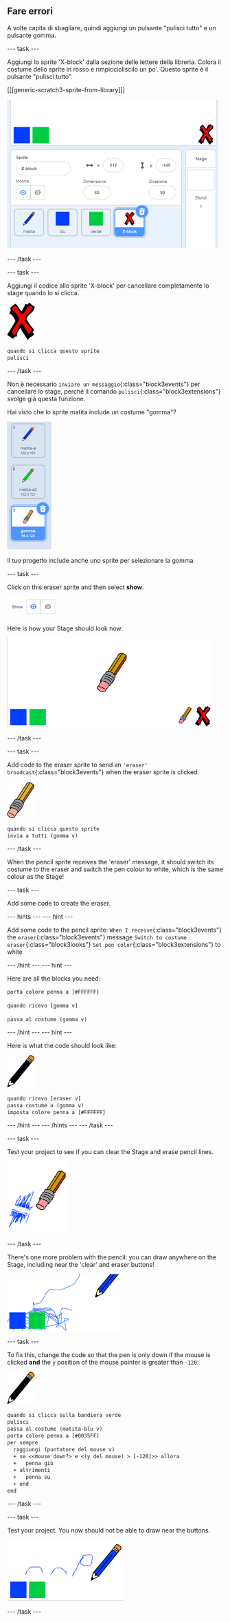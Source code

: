 ## Fare errori

A volte capita di sbagliare, quindi aggiungi un pulsante "pulisci tutto" e un pulsante gomma.

\--- task \---

Aggiungi lo sprite 'X-block' dalla sezione delle lettere della libreria. Colora il costume dello sprite in rosso e rimpiccioliscilo un po'. Questo sprite è il pulsante "pulisci tutto".

[[[generic-scratch3-sprite-from-library]]]

![screenshot](images/paint-x.png)

\--- /task \---

\--- task \---

Aggiungi il codice allo sprite 'X-block' per cancellare completamente lo stage quando lo si clicca.

![croce](images/cross.png)

```blocks3
quando si clicca questo sprite
pulisci
```

\--- /task \---

Non è necessario `inviare un messaggio`{:class="block3events"} per cancellare lo stage, perché il comando `pulisci`{:class="block3extensions"} svolge già questa funzione.

Hai visto che lo sprite matita include un costume "gomma"?

![screenshot](images/paint-eraser-costume.png)

Il tuo progetto include anche uno sprite per selezionare la gomma.

\--- task \---

Click on this eraser sprite and then select **show**.

![screenshot](images/show-eraser.png)

Here is how your Stage should look now:

![screenshot](images/paint-eraser-stage.png)

\--- /task \---

\--- task \---

Add code to the eraser sprite to send an `'eraser' broadcast`{:class="block3events"} when the eraser sprite is clicked.

![eraser](images/eraser.png)

```blocks3
quando si clicca questo sprite
invia a tutti (gomma v)
```

\--- /task \---

When the pencil sprite receives the 'eraser' message, it should switch its costume to the eraser and switch the pen colour to white, which is the same colour as the Stage!

\--- task \---

Add some code to create the eraser.

\--- hints \--- \--- hint \---

Add some code to the pencil sprite: `When I receive`{:class="block3events"} the `eraser`{:class="block3events"} message `Switch to costume eraser`{:class="block3looks"} `Set pen color`{:class="block3extensions"} to white

\--- /hint \--- \--- hint \---

Here are all the blocks you need:

```blocks3
porta colore penna a [#FFFFFF]

quando ricevo [gomma v]

passa al costume (gomma v)
```

\--- /hint \--- \--- hint \---

Here is what the code should look like:

![pencil](images/pencil.png)

```blocks3
quando ricevo [eraser v]
passa costume a (gomma v)
imposta colore penna a [#FFFFFF]
```

\--- /hint \--- \--- /hints \--- \--- /task \---

\--- task \---

Test your project to see if you can clear the Stage and erase pencil lines.

![screenshot](images/paint-erase-test.png)

\--- /task \---

There's one more problem with the pencil: you can draw anywhere on the Stage, including near the 'clear' and eraser buttons!

![screenshot](images/paint-draw-problem.png)

\--- task \---

To fix this, change the code so that the pen is only down if the mouse is clicked **and** the `y` position of the mouse pointer is greater than `-120`:

![pencil](images/pencil.png)

```blocks3
quando si clicca sulla bandiera verde
pulisci
passa al costume (matita-blu v)
porta colore penna a [#0035FF]
per sempre 
  raggiungi (puntatore del mouse v)
  + se <<mouse down?> e <(y del mouse) > [-120]>> allora 
  +   penna giù
  + altrimenti 
  +   penna su
  + end
end
```

\--- /task \---

\--- task \---

Test your project. You now should not be able to draw near the buttons.

![screenshot](images/paint-fixed.png)

\--- /task \---
